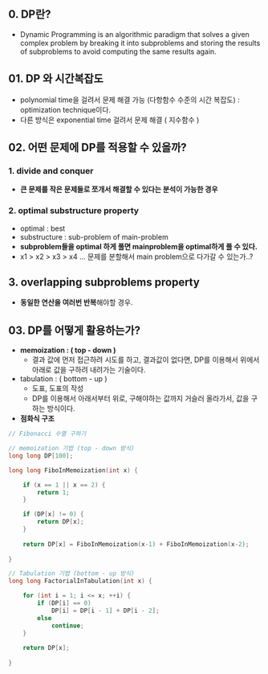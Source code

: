 ## 0. DP란?
 - Dynamic Programming is an algorithmic paradigm that solves a given complex problem by breaking it into subproblems and storing the results of subproblems to avoid computing the same results again.

## 01. DP 와 시간복잡도
 - polynomial time을 걸려서 문제 해결 가능 (다항함수 수준의 시간 복잡도) : optimization technique이다.
 - 다른 방식은 exponential time 걸려서 문제 해결 ( 지수함수 )

## 02. 어떤 문제에 DP를 적용할 수 있을까?

### 1. divide and conquer
  - **큰 문제를 작은 문제들로 쪼개서 해결할 수 있다는 분석이 가능한 경우**
### 2. optimal substructure property
  - optimal : best
  - substructure : sub-problem of main-problem
  - **subproblem들을 optimal 하게 풀면 mainproblem을 optimal하게 풀 수 있다.**
  - x1 > x2 > x3 > x4 ... 문제를 분할해서 main problem으로 다가갈 수 있는가..?
## 3. overlapping subproblems property
  - **동일한 연산을 여러번 반복**해야할 경우.

## 03. DP를 어떻게 활용하는가?
 - **memoization : ( top - down )**
   - 결과 값에 먼저 접근하려 시도를 하고, 결과값이 없다면, DP를 이용해서 위에서 아래로 값을 구하려 내려가는 기술이다.
 - tabulation : ( bottom - up )
   - 도표, 도표의 작성
   - DP를 이용해서 아래서부터 위로, 구해야하는 값까지 거슬러 올라가서, 값을 구하는 방식이다.
 - **점화식 구조**

```cpp
// Fibonacci 수열 구하기

// memoization 기법 (top - down 방식)
long long DP[100];

long long FiboInMemoization(int x) {

	if (x == 1 || x == 2) {
		return 1;
	}

	if (DP[x] != 0) {
		return DP[x];
	}
	
	return DP[x] = FiboInMemoization(x-1) + FiboInMemoization(x-2);
	
}

// Tabulation 기법 (bottom - up 방식)
long long FactorialInTabulation(int x) {

	for (int i = 1; i <= x; ++i) {
		if (DP[i] == 0)
			DP[i] = DP[i - 1] + DP[i - 2];
		else
			continue;
	}
 
	return DP[x];
 
}

```
